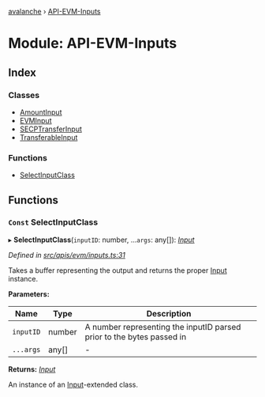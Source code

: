 [avalanche](../README.md) › [API-EVM-Inputs](api_evm_inputs.md)

# Module: API-EVM-Inputs

## Index

### Classes

* [AmountInput](../classes/api_evm_inputs.amountinput.md)
* [EVMInput](../classes/api_evm_inputs.evminput.md)
* [SECPTransferInput](../classes/api_evm_inputs.secptransferinput.md)
* [TransferableInput](../classes/api_evm_inputs.transferableinput.md)

### Functions

* [SelectInputClass](api_evm_inputs.md#const-selectinputclass)

## Functions

### `Const` SelectInputClass

▸ **SelectInputClass**(`inputID`: number, ...`args`: any[]): *[Input](../classes/common_inputs.input.md)*

*Defined in [src/apis/evm/inputs.ts:31](https://github.com/ava-labs/avalanchejs/blob/cfff19f/src/apis/evm/inputs.ts#L31)*

Takes a buffer representing the output and returns the proper [Input](../classes/common_inputs.input.md) instance.

**Parameters:**

Name | Type | Description |
------ | ------ | ------ |
`inputID` | number | A number representing the inputID parsed prior to the bytes passed in  |
`...args` | any[] | - |

**Returns:** *[Input](../classes/common_inputs.input.md)*

An instance of an [Input](../classes/common_inputs.input.md)-extended class.
